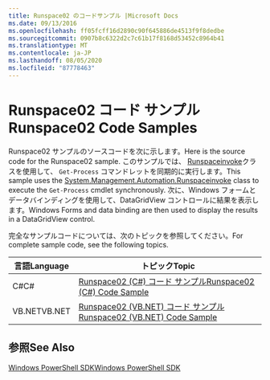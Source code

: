 ```yaml
---
title: Runspace02 のコードサンプル |Microsoft Docs
ms.date: 09/13/2016
ms.openlocfilehash: ff05fcff16d2890c90f645886de4513f9f8dedbe
ms.sourcegitcommit: 0907b8c6322d2c7c61b17f8168d53452c8964b41
ms.translationtype: MT
ms.contentlocale: ja-JP
ms.lasthandoff: 08/05/2020
ms.locfileid: "87778463"
---
```

# <a name="runspace02-code-samples"></a><span data-ttu-id="265ec-102">Runspace02 コード サンプル</span><span class="sxs-lookup"><span data-stu-id="265ec-102">Runspace02 Code Samples</span></span>

<span data-ttu-id="265ec-103">Runspace02 サンプルのソースコードを次に示します。</span><span class="sxs-lookup"><span data-stu-id="265ec-103">Here is the source code for the Runspace02 sample.</span></span> <span data-ttu-id="265ec-104">このサンプルでは、 [Runspaceinvoke](/dotnet/api/System.Management.Automation.RunspaceInvoke)クラスを使用して、 `Get-Process` コマンドレットを同期的に実行します。</span><span class="sxs-lookup"><span data-stu-id="265ec-104">This sample uses the [System.Management.Automation.Runspaceinvoke](/dotnet/api/System.Management.Automation.RunspaceInvoke) class to execute the `Get-Process` cmdlet synchronously.</span></span> <span data-ttu-id="265ec-105">次に、Windows フォームとデータバインディングを使用して、DataGridView コントロールに結果を表示します。</span><span class="sxs-lookup"><span data-stu-id="265ec-105">Windows Forms and data binding are then used to display the results in a DataGridView control.</span></span>

<span data-ttu-id="265ec-106">完全なサンプルコードについては、次のトピックを参照してください。</span><span class="sxs-lookup"><span data-stu-id="265ec-106">For complete sample code, see the following topics.</span></span>

|<span data-ttu-id="265ec-107">言語</span><span class="sxs-lookup"><span data-stu-id="265ec-107">Language</span></span>|<span data-ttu-id="265ec-108">トピック</span><span class="sxs-lookup"><span data-stu-id="265ec-108">Topic</span></span>|
|--------------|-----------|
|<span data-ttu-id="265ec-109">C#</span><span class="sxs-lookup"><span data-stu-id="265ec-109">C#</span></span>|[<span data-ttu-id="265ec-110">Runspace02 (C#) コード サンプル</span><span class="sxs-lookup"><span data-stu-id="265ec-110">Runspace02 (C#) Code Sample</span></span>](./runspace02-csharp-code-sample.md)|
|<span data-ttu-id="265ec-111">VB.NET</span><span class="sxs-lookup"><span data-stu-id="265ec-111">VB.NET</span></span>|[<span data-ttu-id="265ec-112">Runspace02 (VB.NET) コード サンプル</span><span class="sxs-lookup"><span data-stu-id="265ec-112">Runspace02 (VB.NET) Code Sample</span></span>](./runspace02-vb-net-code-sample.md)|

## <a name="see-also"></a><span data-ttu-id="265ec-113">参照</span><span class="sxs-lookup"><span data-stu-id="265ec-113">See Also</span></span>

[<span data-ttu-id="265ec-114">Windows PowerShell SDK</span><span class="sxs-lookup"><span data-stu-id="265ec-114">Windows PowerShell SDK</span></span>](../windows-powershell-reference.md)
